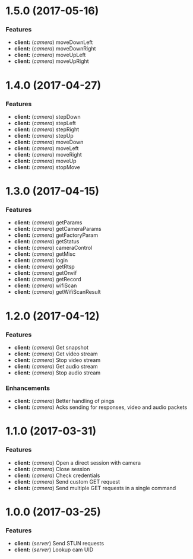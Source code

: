 # 1.5.0 (2017-05-16)

### Features

* **client:** (*camera*) moveDownLeft
* **client:** (*camera*) moveDownRight
* **client:** (*camera*) moveUpLeft
* **client:** (*camera*) moveUpRight

# 1.4.0 (2017-04-27)

### Features

* **client:** (*camera*) stepDown
* **client:** (*camera*) stepLeft
* **client:** (*camera*) stepRight
* **client:** (*camera*) stepUp
* **client:** (*camera*) moveDown
* **client:** (*camera*) moveLeft
* **client:** (*camera*) moveRight
* **client:** (*camera*) moveUp
* **client:** (*camera*) stopMove

# 1.3.0 (2017-04-15)

### Features

* **client:** (*camera*) getParams
* **client:** (*camera*) getCameraParams
* **client:** (*camera*) getFactoryParam
* **client:** (*camera*) getStatus
* **client:** (*camera*) cameraControl
* **client:** (*camera*) getMisc
* **client:** (*camera*) login
* **client:** (*camera*) getRtsp
* **client:** (*camera*) getOnvif
* **client:** (*camera*) getRecord
* **client:** (*camera*) wifiScan
* **client:** (*camera*) getWifiScanResult

# 1.2.0 (2017-04-12)

### Features

* **client:** (*camera*) Get snapshot
* **client:** (*camera*) Get video stream
* **client:** (*camera*) Stop video stream
* **client:** (*camera*) Get audio stream
* **client:** (*camera*) Stop audio stream

### Enhancements

* **client:** (*camera*) Better handling of pings
* **client:** (*camera*) Acks sending for responses, video and audio packets

# 1.1.0 (2017-03-31)

### Features

* **client:** (*camera*) Open a direct session with camera
* **client:** (*camera*) Close session
* **client:** (*camera*) Check credentials
* **client:** (*camera*) Send custom GET request
* **client:** (*camera*) Send multiple GET requests in a single command

# 1.0.0 (2017-03-25)

### Features

* **client:** (*server*) Send STUN requests
* **client:** (*server*) Lookup cam UID
